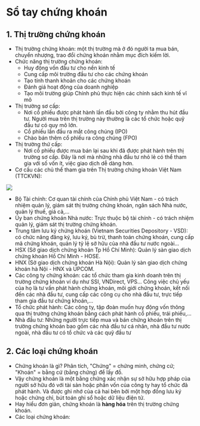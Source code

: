 # Sổ tay chứng khoán

## 1. Thị trường chứng khoán

- Thị trường chứng khoán: một thị trường mà ở đó người ta mua bán, chuyển nhượng, trao đổi chứng khoán nhằm mục đích kiếm lời.
- Chức năng thị trường chứng khoán:
  - Huy động vốn đầu tư cho nền kinh tế
  - Cung cấp môi trường đầu tư cho các chứng khoán
  - Tạo tính thanh khoản cho các chứng khoán
  - Đánh giá hoạt động của doanh nghiệp
  - Tạo môi trường giúp Chính phủ thực hiện các chính sách kinh tế vĩ mô
- Thị trường sơ cấp:
  - Nơi cổ phiếu được phát hành lần đầu bởi công ty nhằm thu hút đầu tư. Người mua trên thị trường này thường là các tổ chức hoặc quỹ đầu tư có quy mô lớn.
  - Cổ phiếu lần đầu ra mắt công chúng (IPO)
  - Chào bán thêm cổ phiếu ra công chúng (FPO)
- Thị trường thứ cấp:
  - Nơi cổ phiếu được mua bán lại sau khi đã được phát hành trên thị trường sơ cấp. Đây là nơi mà những nhà đầu tư nhỏ lẻ có thể tham gia với số vốn ít, việc giao dịch dễ dàng hơn.
- Cơ cấu các chủ thể tham gia trên Thị trường chứng khoán Việt Nam (TTCKVN):

![](https://taichinhvadautublog.com/wp-content/uploads/2021/04/cautructhitruongchungkhoanvietnam.png)

  - Bộ Tài chính: Cơ quan tài chính của Chính phủ Việt Nam - có trách nhiệm quản lý, giám sát thị trường chứng khoán, ngân sách Nhà nước, quản lý thuế, giá cả,...
  - Ủy ban chứng khoán Nhà nước: Trực thuộc bộ tài chính - có trách nhiệm quản lý, giám sát thị trường chứng khoán.
  - Trung tâm lưu ký chứng khoán (Vietnam Securities Depository - VSD): có chức năng đăng ký, lưu ký, bù trừ, thanh toán chứng khoán, cung cấp mã chứng khoán, quản lý tỷ lệ sở hữu của nhà đầu tư nước ngoài...
  - HSX (Sở giao dịch chứng khoán Tp Hồ Chí Minh): Quản lý sàn giao dịch chứng khoán Hồ Chí Minh - HOSE.
  - HNX (Sở giao dịch chứng khoán Hà Nội): Quản lý sàn giao dịch chứng khoán hà Nội - HNX và UPCOM.
  - Các công ty chứng khoán: các tổ chức tham gia kinh doanh trên thị trường chứng khoán ví dụ như SSI, VNDirect, VPS... Công việc chủ yếu của họ là tư vấn phát hành chứng khoán, môi giới chứng khoán, kết nối đến các nhà đầu tư, cung cấp các công cụ cho nhà đầu tư, trực tiếp tham gia đầu tư chứng khoán,...
  - Tổ chức phát hành: Các công ty, tập đoàn muốn huy động vốn thông qua thị trường chứng khoán bằng cách phát hành cổ phiếu, trái phiếu,...
  - Nhà đầu tư: Những người trực tiếp mua và bán chứng khoán trên thị trường chứng khoán bao gồm các nhà đầu tư cá nhân, nhà đầu tư nước ngoài, nhà đầu tư có tổ chức và các quỹ đầu tư

## 2. Các loại chứng khoán

- Chứng khoán là gì? Phân tích, "Chứng" = chứng minh, chứng cứ; "Khoán" = bằng cứ (bằng chứng) để lấy đồ.
- Vậy chứng khoán là một bằng chứng xác nhận sự sở hữu hợp pháp của người sở hữu đó với tài sản hoặc phần vốn của công ty hay tổ chức đã phát hành. Và được ghi nhớ của cả hai bên bởi một hợp đồng lưu ký hoặc chứng chỉ, bút toán ghi sổ hoặc dữ liệu điện tử.
- Hay hiểu đơn giản, chứng khoán là **hàng hóa** trên thị trường chứng khoán.
- Các loại chứng khoán:
